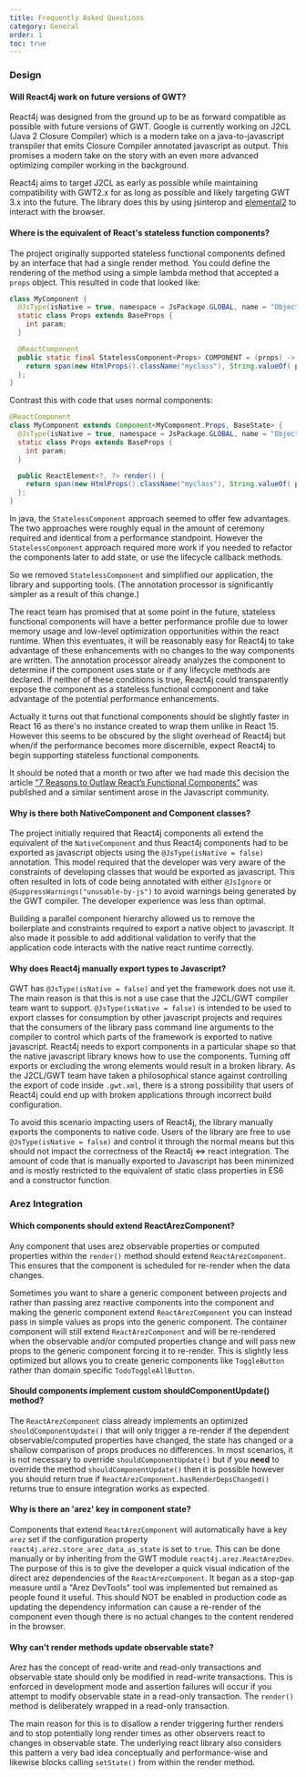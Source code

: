 ```yaml
---
title: Frequently Asked Questions
category: General
order: 1
toc: true
---
```


### Design

#### Will React4j work on future versions of GWT?

React4j was designed from the ground up to be as forward compatible as possible with future
versions of GWT. Google is currently working on J2CL (Java 2 Closure Compiler) which is a
modern take on a java-to-javascript transpiler that emits Closure Compiler annotated javascript
as output. This promises a modern take on the story with an even more advanced optimizing
compiler working in the background.

React4j aims to target J2CL as early as possible while maintaining compatibility with GWT2.x for
as long as possible and likely targeting GWT 3.x into the future. The library does this by using
jsinterop and [elemental2](https://github.com/google/elemental2) to interact with the browser.

#### Where is the equivalent of React's stateless function components?

The project originally supported stateless functional components defined by an interface that had
a single render method. You could define the rendering of the method using a simple lambda method
that accepted a `props` object. This resulted in code that looked like:

```java
class MyComponent {
  @JsType(isNative = true, namespace = JsPackage.GLOBAL, name = "Object")
  static class Props extends BaseProps {
    int param;
  }

  @ReactComponent
  public static final StatelessComponent<Props> COMPONENT = (props) -> {
    return span(new HtmlProps().className("myclass"), String.valueOf( props.param ));
  };
}
```

Contrast this with code that uses normal components:

```java
@ReactComponent
class MyComponent extends Component<MyComponent.Props, BaseState> {
  @JsType(isNative = true, namespace = JsPackage.GLOBAL, name = "Object")
  static class Props extends BaseProps {
    int param;
  }

  public ReactElement<?, ?> render() {
    return span(new HtmlProps().className("myclass"), String.valueOf( props.param ));
  };
}
```

In java, the `StatelessComponent` approach seemed to offer few advantages. The two approaches were
roughly equal in the amount of ceremony required and identical from a performance standpoint. However the
`StatelessComponent` approach required more work if you needed to refactor the components later to add state,
or use the lifecycle callback methods.

So we removed `StatelessComponent` and simplified our application, the library and supporting tools. (The
annotation processor is significantly simpler as a result of this change.)

The react team has promised that at some point in the future, stateless functional components will have a
better performance profile due to lower memory usage and low-level optimization opportunities within
the react runtime. When this eventuates, it will be reasonably easy for React4j to take advantage of these
enhancements with no changes to the way components are written. The annotation processor already analyzes
the component to determine if the component uses state or if any lifecycle methods are declared. If neither
of these conditions is true, React4j could transparently expose the component as a stateless functional
component and take advantage of the potential performance enhancements.

Actually it turns out that functional components should be slightly faster in React 16 as there's no
instance created to wrap them unlike in React 15. However this seems to be obscured by the slight overhead
of React4j but when/if the performance becomes more discernible, expect React4j to begin supporting stateless
functional components.

It should be noted that a month or two after we had made this decision the article
["7 Reasons to Outlaw React’s Functional Components"](https://medium.freecodecamp.org/7-reasons-to-outlaw-reacts-functional-components-ff5b5ae09b7c)
was published and a similar sentiment arose in the Javascript community.

#### Why is there both NativeComponent and Component classes?

The project initially required that React4j components all extend the equivalent of the `NativeComponent`
and thus React4j components had to be exported as javascript objects using the `@JsType(isNative = false)` annotation.
This model required that the developer was very aware of the constraints of developing classes that would be
exported as javascript. This often resulted in lots of code being annotated with either `@JsIgnore` or
`@SuppressWarnings("unusable-by-js")` to avoid warnings being generated by the GWT compiler. The developer
experience was less than optimal.

Building a parallel component hierarchy allowed us to remove the boilerplate and constraints required to export
a native object to javascript. It also made it possible to add additional validation to verify that the application
code interacts with the native react runtime correctly.

#### Why does React4j manually export types to Javascript?

GWT has `@JsType(isNative = false)` and yet the framework does not use it. The main reason is that this
is not a use case that the J2CL/GWT compiler team want to support. `@JsType(isNative = false)` is intended to
be used to export classes for consumption by other javascript projects and requires that the consumers of
the library pass command line arguments to the compiler to control which parts of the framework is exported
to native javascript. React4j needs to export components in a particular shape so that the native javascript
library knows how to use the components. Turning off exports or excluding the wrong elements would result in
a broken library. As the J2CL/GWT team have taken a philosophical stance against controlling the
export of code inside `.gwt.xml`, there is a strong possibility that users of React4j could end up with broken
applications through incorrect build configuration.

To avoid this scenario impacting users of React4j, the library manually exports the components to native code.
Users of the library are free to use `@JsType(isNative = false)` and control it through the normal means but
this should not impact the correctness of the React4j <=> react integration. The amount of code that is manually
exported to Javascript has been minimized and is mostly restricted to the equivalent of static class properties
in ES6 and a constructor function.

### Arez Integration

#### Which components should extend ReactArezComponent?

Any component that uses arez observable properties or computed properties within the `render()` method should
extend `ReactArezComponent`. This ensures that the component is scheduled for re-render when the data changes.

Sometimes you want to share a generic component between projects and rather than passing arez reactive components
into the component and making the generic component extend `ReactArezComponent` you can instead pass in simple
values as props into the generic component. The container component will still extend `ReactArezComponent` and
will be re-rendered when the observable and/or computed properties change and will pass new props to the generic
component forcing it to re-render. This is slightly less optimized but allows you to create generic components
like `ToggleButton` rather than domain specific `TodoToggleAllButton`.

#### Should components implement custom shouldComponentUpdate() method?

The `ReactArezComponent` class already implements an optimized `shouldComponentUpdate()` that will only trigger
a re-render if the dependent observable/computed properties have changed, the state has changed or a shallow
comparison of props produces no differences. In most scenarios, it is not necessary to override
`shouldComponentUpdate()` but if you **need** to override the method `shouldComponentUpdate()` then it is possible
however you should return true if `ReactArezComponent.hasRenderDepsChanged()` returns true to ensure integration
works as expected.

#### Why is there an 'arez' key in component state?

Components that extend `ReactArezComponent` will automatically have a key `arez` set if the configuration
property `react4j.arez.store_arez_data_as_state` is set to `true`. This can be done manually or by inheriting
from the GWT module `react4j.arez.ReactArezDev`. The purpose of this is to give the developer a quick visual
indication of the direct arez dependencies of the `ReactArezComponent`. It began as a stop-gap measure until
a "Arez DevTools" tool was implemented but remained as people found it useful. This should NOT be enabled in
production code as updating the dependency information can cause a re-render of the component even though there
is no actual changes to the content rendered in the browser.

#### Why can't render methods update observable state?

Arez has the concept of read-write and read-only transactions and observable state should only be modified in
read-write transactions. This is enforced in development mode and assertion failures will occur if you attempt
to modify observable state in a read-only transaction. The `render()` method is deliberately wrapped in a read-only
transaction.

The main reason for this is to disallow a render triggering further renders and to stop potentially long render
times as other observers react to changes in observable state. The underlying react library also considers this
pattern a very bad idea conceptually and performance-wise and likewise blocks calling `setState()` from within
the render method.
